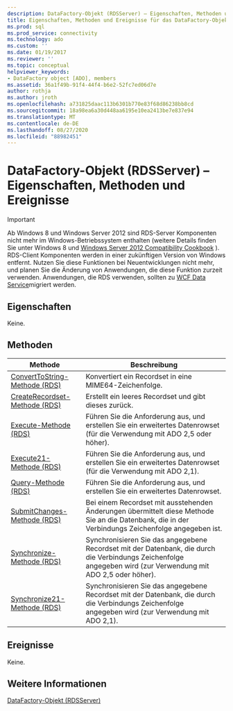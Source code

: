```yaml
---
description: DataFactory-Objekt (RDSServer) – Eigenschaften, Methoden und Ereignisse
title: Eigenschaften, Methoden und Ereignisse für das DataFactory-Objekt (RDSServer) | Microsoft-Dokumentation
ms.prod: sql
ms.prod_service: connectivity
ms.technology: ado
ms.custom: ''
ms.date: 01/19/2017
ms.reviewer: ''
ms.topic: conceptual
helpviewer_keywords:
- DataFactory object [ADO], members
ms.assetid: 36a1f49b-91f4-44f4-b6e2-52fc7ed06d7e
author: rothja
ms.author: jroth
ms.openlocfilehash: a731825daac113b6301b770e83f68d86238bb8cd
ms.sourcegitcommit: 18a98ea6a30d448aa6195e10ea2413be7e837e94
ms.translationtype: MT
ms.contentlocale: de-DE
ms.lasthandoff: 08/27/2020
ms.locfileid: "88982451"
---
```

# <a name="datafactory-object-rdsserver-properties-methods-and-events"></a>DataFactory-Objekt (RDSServer) – Eigenschaften, Methoden und Ereignisse
> [!IMPORTANT]
>  Ab Windows 8 und Windows Server 2012 sind RDS-Server Komponenten nicht mehr im Windows-Betriebssystem enthalten (weitere Details finden Sie unter Windows 8 und [Windows Server 2012 Compatibility Cookbook](https://www.microsoft.com/download/details.aspx?id=27416) ). RDS-Client Komponenten werden in einer zukünftigen Version von Windows entfernt. Nutzen Sie diese Funktionen bei Neuentwicklungen nicht mehr, und planen Sie die Änderung von Anwendungen, die diese Funktion zurzeit verwenden. Anwendungen, die RDS verwenden, sollten zu [WCF Data Service](https://go.microsoft.com/fwlink/?LinkId=199565)migriert werden.  
  
## <a name="properties"></a>Eigenschaften  
 Keine.  
  
## <a name="methods"></a>Methoden  
  
|Methode|Beschreibung|  
|-|-|  
|[ConvertToString-Methode (RDS)](./converttostring-method-rds.md)|Konvertiert ein Recordset in eine MIME64-Zeichenfolge.|  
|[CreateRecordset-Methode (RDS)](./createrecordset-method-rds.md)|Erstellt ein leeres Recordset und gibt dieses zurück.|  
|[Execute-Methode (RDS)](./execute-method-rds.md)|Führen Sie die Anforderung aus, und erstellen Sie ein erweitertes Datenrowset (für die Verwendung mit ADO 2,5 oder höher).|  
|[Execute21-Methode (RDS)](./execute21-method-rds.md)|Führen Sie die Anforderung aus, und erstellen Sie ein erweitertes Datenrowset (für die Verwendung mit ADO 2,1).|  
|[Query-Methode (RDS)](./query-method-rds.md)|Führen Sie die Anforderung aus, und erstellen Sie ein erweitertes Datenrowset.|  
|[SubmitChanges-Methode (RDS)](./submitchanges-method-rds.md)|Bei einem Recordset mit ausstehenden Änderungen übermittelt diese Methode Sie an die Datenbank, die in der Verbindungs Zeichenfolge angegeben ist.|  
|[Synchronize-Methode (RDS)](./synchronize-method-rds.md)|Synchronisieren Sie das angegebene Recordset mit der Datenbank, die durch die Verbindungs Zeichenfolge angegeben wird (zur Verwendung mit ADO 2,5 oder höher).|  
|[Synchronize21-Methode (RDS)](./synchronize21-method-rds.md)|Synchronisieren Sie das angegebene Recordset mit der Datenbank, die durch die Verbindungs Zeichenfolge angegeben wird (zur Verwendung mit ADO 2,1).|  
  
## <a name="events"></a>Ereignisse  
 Keine.  
  
## <a name="see-also"></a>Weitere Informationen  
 [DataFactory-Objekt (RDSServer)](./datafactory-object-rdsserver.md)